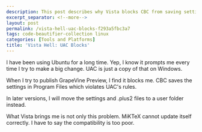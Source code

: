 ```yaml
---
description: This post describes why Vista blocks CBC from saving settings.
excerpt_separator: <!--more-->
layout: post
permalink: /vista-hell-uac-blocks-f293a5fbc3a7
tags: code-beautifier-collection linux
categories: [Tools and Platforms]
title: 'Vista Hell: UAC Blocks'
---
```

I have been using Ubuntu for a long time. Yep, I know it prompts me every time I try to make a big change. UAC is just a copy of that on Windows.

When I try to publish GrapeVine Preview, I find it blocks me. CBC saves the settings in Program Files which violates UAC's rules.

In later versions, I will move the settings and .plus2 files to a user folder instead.

What Vista brings me is not only this problem. MiKTeX cannot update itself correctly. I have to say the compatibility is too poor.
<!--more-->
